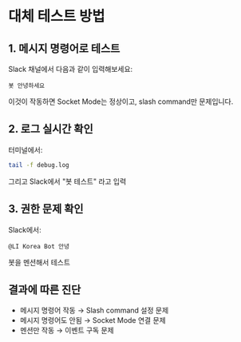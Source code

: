 # 대체 테스트 방법

## 1. 메시지 명령어로 테스트

Slack 채널에서 다음과 같이 입력해보세요:

```
봇 안녕하세요
```

이것이 작동하면 Socket Mode는 정상이고, slash command만 문제입니다.

## 2. 로그 실시간 확인

터미널에서:
```bash
tail -f debug.log
```

그리고 Slack에서 "봇 테스트" 라고 입력

## 3. 권한 문제 확인

Slack에서:
```
@LI Korea Bot 안녕
```

봇을 멘션해서 테스트

## 결과에 따른 진단

- 메시지 명령어 작동 → Slash command 설정 문제
- 메시지 명령어도 안됨 → Socket Mode 연결 문제
- 멘션만 작동 → 이벤트 구독 문제